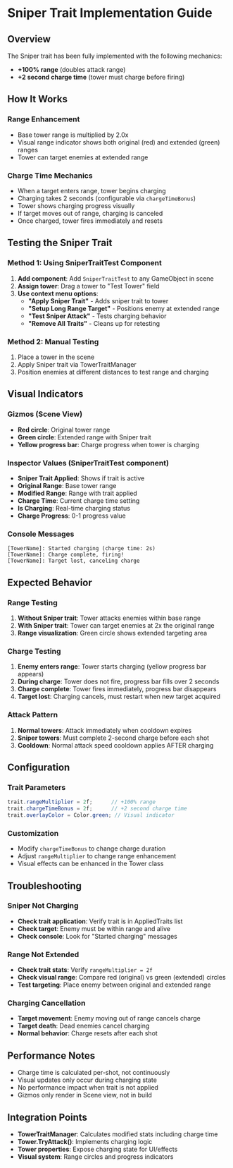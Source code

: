 # Sniper Trait Implementation Guide

## Overview
The Sniper trait has been fully implemented with the following mechanics:
- **+100% range** (doubles attack range)
- **+2 second charge time** (tower must charge before firing)

## How It Works

### Range Enhancement
- Base tower range is multiplied by 2.0x
- Visual range indicator shows both original (red) and extended (green) ranges
- Tower can target enemies at extended range

### Charge Time Mechanics
- When a target enters range, tower begins charging
- Charging takes 2 seconds (configurable via `chargeTimeBonus`)
- Tower shows charging progress visually
- If target moves out of range, charging is canceled
- Once charged, tower fires immediately and resets

## Testing the Sniper Trait

### Method 1: Using SniperTraitTest Component
1. **Add component**: Add `SniperTraitTest` to any GameObject in scene
2. **Assign tower**: Drag a tower to "Test Tower" field
3. **Use context menu options**:
   - **"Apply Sniper Trait"** - Adds sniper trait to tower
   - **"Setup Long Range Target"** - Positions enemy at extended range
   - **"Test Sniper Attack"** - Tests charging behavior
   - **"Remove All Traits"** - Cleans up for retesting

### Method 2: Manual Testing
1. Place a tower in the scene
2. Apply Sniper trait via TowerTraitManager
3. Position enemies at different distances to test range and charging

## Visual Indicators

### Gizmos (Scene View)
- **Red circle**: Original tower range
- **Green circle**: Extended range with Sniper trait
- **Yellow progress bar**: Charge progress when tower is charging

### Inspector Values (SniperTraitTest component)
- **Sniper Trait Applied**: Shows if trait is active
- **Original Range**: Base tower range
- **Modified Range**: Range with trait applied
- **Charge Time**: Current charge time setting
- **Is Charging**: Real-time charging status
- **Charge Progress**: 0-1 progress value

### Console Messages
```
[TowerName]: Started charging (charge time: 2s)
[TowerName]: Charge complete, firing!
[TowerName]: Target lost, canceling charge
```

## Expected Behavior

### Range Testing
1. **Without Sniper trait**: Tower attacks enemies within base range
2. **With Sniper trait**: Tower can target enemies at 2x the original range
3. **Range visualization**: Green circle shows extended targeting area

### Charge Testing
1. **Enemy enters range**: Tower starts charging (yellow progress bar appears)
2. **During charge**: Tower does not fire, progress bar fills over 2 seconds
3. **Charge complete**: Tower fires immediately, progress bar disappears
4. **Target lost**: Charging cancels, must restart when new target acquired

### Attack Pattern
1. **Normal towers**: Attack immediately when cooldown expires
2. **Sniper towers**: Must complete 2-second charge before each shot
3. **Cooldown**: Normal attack speed cooldown applies AFTER charging

## Configuration

### Trait Parameters
```csharp
trait.rangeMultiplier = 2f;      // +100% range
trait.chargeTimeBonus = 2f;      // +2 second charge time
trait.overlayColor = Color.green; // Visual indicator
```

### Customization
- Modify `chargeTimeBonus` to change charge duration
- Adjust `rangeMultiplier` to change range enhancement
- Visual effects can be enhanced in the Tower class

## Troubleshooting

### Sniper Not Charging
- **Check trait application**: Verify trait is in AppliedTraits list
- **Check target**: Enemy must be within range and alive
- **Check console**: Look for "Started charging" messages

### Range Not Extended
- **Check trait stats**: Verify `rangeMultiplier = 2f`
- **Check visual range**: Compare red (original) vs green (extended) circles
- **Test targeting**: Place enemy between original and extended range

### Charging Cancellation
- **Target movement**: Enemy moving out of range cancels charge
- **Target death**: Dead enemies cancel charging
- **Normal behavior**: Charge resets after each shot

## Performance Notes
- Charge time is calculated per-shot, not continuously
- Visual updates only occur during charging state
- No performance impact when trait is not applied
- Gizmos only render in Scene view, not in build

## Integration Points
- **TowerTraitManager**: Calculates modified stats including charge time
- **Tower.TryAttack()**: Implements charging logic
- **Tower properties**: Expose charging state for UI/effects
- **Visual system**: Range circles and progress indicators